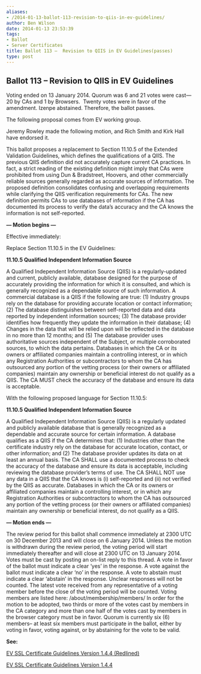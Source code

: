 ```yaml
---
aliases:
- /2014-01-13-ballot-113-revision-to-qiis-in-ev-guidelines/
author: Ben Wilson
date: 2014-01-13 23:53:39
tags:
- Ballot
- Server Certificates
title: Ballot 113 –  Revision to QIIS in EV Guidelines(passes)
type: post
---
```


## Ballot 113 – Revision to QIIS in EV Guidelines

Voting ended on 13 January 2014. Quorum was 6 and 21 votes were cast—20 by CAs and 1 by Browsers.  Twenty votes were in favor of the amendment. Izenpe abstained. Therefore, the ballot passes.

The following proposal comes from EV working group.

Jeremy Rowley made the following motion, and Rich Smith and Kirk Hall have endorsed it.

This ballot proposes a replacement to Section 11.10.5 of the Extended Validation Guidelines, which defines the qualifications of a QIIS. The previous QIIS definition did not accurately capture current CA practices. In fact, a strict reading of the existing definition might imply that CAs were prohibited from using Dun & Bradstreet, Hoovers, and other commercially reliable sources generally regarded as accurate sources of information. The proposed definition consolidates confusing and overlapping requirements while clarifying the QIIS verification requirements for CAs. The new definition permits CAs to use databases of information if the CA has documented its process to verify the data’s accuracy and the CA knows the information is not self-reported.

**— Motion begins —**

Effective immediately:

Replace Section 11.10.5 in the EV Guidelines:

**11.10.5 Qualified Independent Information Source**

A Qualified Independent Information Source (QIIS) is a regularly-updated and current, publicly available, database designed for the purpose of accurately providing the information for which it is consulted, and which is generally recognized as a dependable source of such information. A commercial database is a QIIS if the following are true: (1) Industry groups rely on the database for providing accurate location or contact information; (2) The database distinguishes between self-reported data and data reported by independent information sources; (3) The database provider identifies how frequently they update the information in their database; (4) Changes in the data that will be relied upon will be reflected in the database in no more than 12 months; and (5) The database provider uses authoritative sources independent of the Subject, or multiple corroborated sources, to which the data pertains. Databases in which the CA or its owners or affiliated companies maintain a controlling interest, or in which any Registration Authorities or subcontractors to whom the CA has outsourced any portion of the vetting process (or their owners or affiliated companies) maintain any ownership or beneficial interest do not qualify as a QIIS. The CA MUST check the accuracy of the database and ensure its data is acceptable.

With the following proposed language for Section 11.10.5:

**11.10.5 Qualified Independent Information Source**

A Qualified Independent Information Source (QIIS) is a regularly updated and publicly available database that is generally recognized as a dependable and accurate source for certain information. A database qualifies as a QIIS if the CA determines that: (1) Industries other than the certificate industry rely on the database for accurate location, contact, or other information; and (2) The database provider updates its data on at least an annual basis. The CA SHALL use a documented process to check the accuracy of the database and ensure its data is acceptable, including reviewing the database provider’s terms of use. The CA SHALL NOT use any data in a QIIS that the CA knows is (i) self-reported and (ii) not verified by the QIIS as accurate. Databases in which the CA or its owners or affiliated companies maintain a controlling interest, or in which any Registration Authorities or subcontractors to whom the CA has outsourced any portion of the vetting process (or their owners or affiliated companies) maintain any ownership or beneficial interest, do not qualify as a QIIS.

**— Motion ends —**

The review period for this ballot shall commence immediately at 2300 UTC on 30 December 2013 and will close on 6 January 2014. Unless the motion is withdrawn during the review period, the voting period will start immediately thereafter and will close at 2300 UTC on 13 January 2014. Votes must be cast by posting an on-list reply to this thread. A vote in favor of the ballot must indicate a clear ‘yes’ in the response. A vote against the ballot must indicate a clear ‘no’ in the response. A vote to abstain must indicate a clear ‘abstain’ in the response. Unclear responses will not be counted. The latest vote received from any representative of a voting member before the close of the voting period will be counted. Voting members are listed here: /about/membership/members/ In order for the motion to be adopted, two thirds or more of the votes cast by members in the CA category and more than one half of the votes cast by members in the browser category must be in favor. Quorum is currently six (6) members– at least six members must participate in the ballot, either by voting in favor, voting against, or by abstaining for the vote to be valid.

**See:**

[EV SSL Certificate Guidelines Version 1.4.4 (Redlined)][1]

[EV SSL Certificate Guidelines Version 1.4.4][2]

[1]: /uploads/EV-SSL-Certificate-Guidelines-Version-1.4.4-Redlined.pdf
[2]: /uploads/EV-SSL-Certificate-Guidelines-Version-1.4.4.pdf